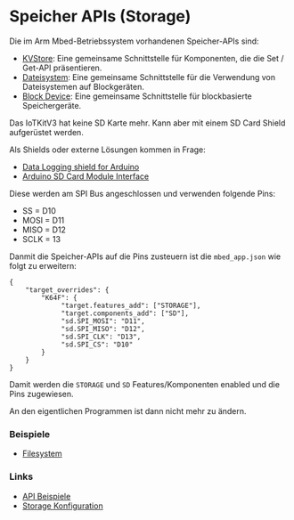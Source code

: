 Speicher APIs (Storage)
=======================

Die im Arm Mbed-Betriebssystem vorhandenen Speicher-APIs sind:

* [KVStore](https://os.mbed.com/docs/mbed-os/v5.11/apis/storage.html#kvstore): Eine gemeinsame Schnittstelle für Komponenten, die die Set / Get-API präsentieren.
* [Dateisystem](https://os.mbed.com/docs/mbed-os/v5.11/apis/storage.html#declaring-a-file-system): Eine gemeinsame Schnittstelle für die Verwendung von Dateisystemen auf Blockgeräten.
* [Block Device](https://os.mbed.com/docs/mbed-os/v5.11/apis/storage.html#declaring-a-block-device): Eine gemeinsame Schnittstelle für blockbasierte Speichergeräte.

Das IoTKitV3 hat keine SD Karte mehr. Kann aber mit einem SD Card Shield aufgerüstet werden.

Als Shields oder externe Lösungen kommen in Frage:
* [Data Logging shield for Arduino](https://www.adafruit.com/product/1141)
* [Arduino SD Card Module Interface](https://www.youtube.com/watch?v=ZBOlIznlGKY)

Diese werden am SPI Bus angeschlossen und verwenden folgende Pins:
* SS = D10
* MOSI = D11
* MISO = D12
* SCLK = 13

Danmit die Speicher-APIs auf die Pins zusteuern ist die `mbed_app.json` wie folgt zu erweitern:

	{
	    "target_overrides": {
	        "K64F": {
	             "target.features_add": ["STORAGE"],
	             "target.components_add": ["SD"],
	             "sd.SPI_MOSI": "D11",
	             "sd.SPI_MISO": "D12",
	             "sd.SPI_CLK": "D13",
	             "sd.SPI_CS": "D10"
	        }        
	    }
	} 
	
Damit werden die `STORAGE` und `SD` Features/Komponenten enabled und die Pins zugewiesen.

An den eigentlichen Programmen ist dann nicht mehr zu ändern.

### Beispiele

* [Filesystem](https://github.com/ARMmbed/mbed-os-example-filesystem/)	

### Links

* [API Beispiele](https://os.mbed.com/docs/mbed-os/v5.11/apis/storage.html)
* [Storage Konfiguration](https://os.mbed.com/docs/mbed-os/v5.11/reference/storage.html)
